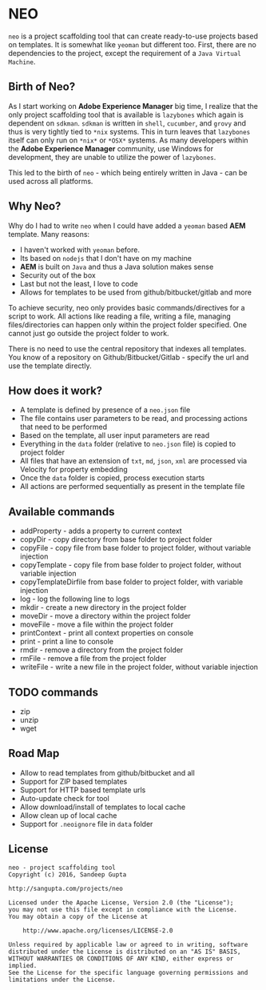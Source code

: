 # NEO

`neo` is a project scaffolding tool that can create ready-to-use projects based on templates. It is somewhat
like `yeoman` but different too. First, there are no dependencies to the project, except the requirement of
a `Java Virtual Machine`. 

## Birth of Neo?

As I start working on **Adobe Experience Manager** big time, I realize that the only project scaffolding tool
that is available is `lazybones` which again is dependent on `sdkman`. `sdkman` is written in `shell`,
`cucumber`, and `grovy` and thus is very tightly tied to `*nix` systems. This in turn leaves that `lazybones`
itself can only run on `*nix*` or `*OSX*` systems. As many developers within the **Adobe Experience Manager** community,
use Windows for development, they are unable to utilize the power of `lazybones`.

This led to the birth of `neo` - which being entirely written in Java - can be used across all platforms.

## Why Neo?

Why do I had to write `neo` when I could have added a `yeoman` based **AEM** template. Many reasons:

* I haven't worked with `yeoman` before.
* Its based on `nodejs` that I don't have on my machine
* **AEM** is built on `Java` and thus a Java solution makes sense
* Security out of the box 
* Last but not the least, I love to code
* Allows for templates to be used from github/bitbucket/gitlab and more

To achieve security, neo only provides basic commands/directives for a script to work. All actions like
reading a file, writing a file, managing files/directories can happen only within the project folder specified.
One cannot just go outside the project folder to work.

There is no need to use the central repository that indexes all templates. You know of a repository on
Github/Bitbucket/Gitlab - specify the url and use the template directly.

## How does it work?

* A template is defined by presence of a `neo.json` file
* The file contains user parameters to be read, and processing actions that need to be performed
* Based on the template, all user input parameters are read
* Everything in the `data` folder (relative to `neo.json` file) is copied to project folder
* All files that have an extension of `txt`, `md`, `json`, `xml` are processed via Velocity for property embedding
* Once the `data` folder is copied, process execution starts
* All actions are performed sequentially as present in the template file

## Available commands

* addProperty - adds a property to current context
* copyDir - copy directory from base folder to project folder
* copyFile - copy file from base folder to project folder, without variable injection
* copyTemplate - copy file from base folder to project folder, without variable injection
* copyTemplateDirfile from base folder to project folder, with variable injection
* log - log the following line to logs
* mkdir - create a new directory in the project folder
* moveDir - move a directory within the project folder
* moveFile - move a file within the project folder
* printContext - print all context properties on console
* print - print a line to console
* rmdir - remove a directory from the project folder
* rmFile - remove a file from the project folder
* writeFile - write a new file in the project folder, without variable injection

## TODO commands

* zip
* unzip
* wget


## Road Map

* Allow to read templates from github/bitbucket and all
* Support for ZIP based templates
* Support for HTTP based template urls
* Auto-update check for tool
* Allow download/install of templates to local cache
* Allow clean up of local cache
* Support for `.neoignore` file in `data` folder

## License

```
neo - project scaffolding tool
Copyright (c) 2016, Sandeep Gupta

http://sangupta.com/projects/neo

Licensed under the Apache License, Version 2.0 (the "License");
you may not use this file except in compliance with the License.
You may obtain a copy of the License at

    http://www.apache.org/licenses/LICENSE-2.0

Unless required by applicable law or agreed to in writing, software
distributed under the License is distributed on an "AS IS" BASIS,
WITHOUT WARRANTIES OR CONDITIONS OF ANY KIND, either express or implied.
See the License for the specific language governing permissions and
limitations under the License.
```
